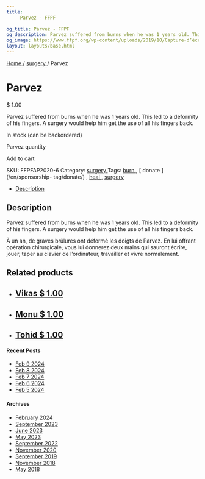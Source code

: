 ```yaml
---
title: 
     Parvez - FFPF
    
og_title: Parvez - FFPF
og_description: Parvez suffered from burns when he was 1 years old. This led to a deformity of his fingers. A surgery would help him get the use of all his fingers back.
og_image: https://www.ffpf.org/wp-content/uploads/2019/10/Capture-d’écran-2019-10-17-à-19.21.47.png
layout: layouts/base.html
---
```



[ Home ](/en/get-involved) / [ surgery ](/en/sponsorship-category/surgery/) /
Parvez

[ ](/wp-content/uploads/2019/10/Capture-d’écran-2019-10-17-à-19.21.47.png)

#  Parvez

$  1.00

Parvez suffered from burns when he was 1 years old. This led to a deformity of
his fingers. A surgery would help him get the use of all his fingers back.

In stock (can be backordered)

Parvez quantity

Add to cart

SKU:  FFPFAP2020-6  Category: [ surgery ](/en/sponsorship-category/surgery/)
Tags: [ burn ](/en/sponsorship-tag/burn/) , [ donate ](/en/sponsorship-
tag/donate/) , [ heal ](/en/sponsorship-tag/heal/) , [ surgery
](/en/sponsorship-tag/surgery/)

  * [ Description ](/fr)

##  Description

Parvez suffered from burns when he was 1 years old. This led to a deformity of
his fingers. A surgery would help him get the use of all his fingers back.

À un an, de graves brûlures ont déformé les doigts de Parvez. En lui offrant
opération chirurgicale, vous lui donnerez deux mains qui sauront écrire,
jouer, taper au clavier de l’ordinateur, travailler et vivre normalement.

##  Related products

  * ## [ Vikas  $  1.00  ]( )
  * ## [ Monu  $  1.00  ]( )
  * ## [ Tohid  $  1.00  ]( )

####  Recent Posts

  * [ Feb 9 2024 ]( /en/article/2024/02/09/feb-9-2024/)
  * [ Feb 8 2024 ]( /en/article/2024/02/08/feb-8-2024/)
  * [ Feb 7 2024 ]( /en/article/2024/02/07/feb-7-2024/)
  * [ Feb 6 2024 ]( /en/article/2024/02/06/feb-6-2024/)
  * [ Feb 5 2024 ]( /en/article/2024/02/05/feb-5-2024/)

####  Archives

  * [ February 2024 ]( /en/article/2024/02/)
  * [ September 2023 ]( /en/article/2023/09/)
  * [ June 2023 ]( /en/article/2023/06/)
  * [ May 2023 ]( /en/article/2023/05/)
  * [ September 2022 ]( /en/article/2022/09/)
  * [ November 2020 ]( /en/article/2020/11/)
  * [ September 2019 ]( /en/article/2019/09/)
  * [ November 2018 ]( /en/article/2018/11/)
  * [ May 2018 ]( /en/article/2018/05/)



